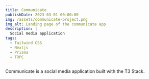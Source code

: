 ```yaml
---
title: Communicate
publishDate: 2023-03-01 00:00:00
img: /assets/communicate-project.png
img_alt: Landing page of the communicate app
description: |
  Social media application
tags:
  - Tailwind CSS
  - Nextjs
  - Prisma
  - TRPC
---
```


Communicate is a social media application built with the T3 Stack.